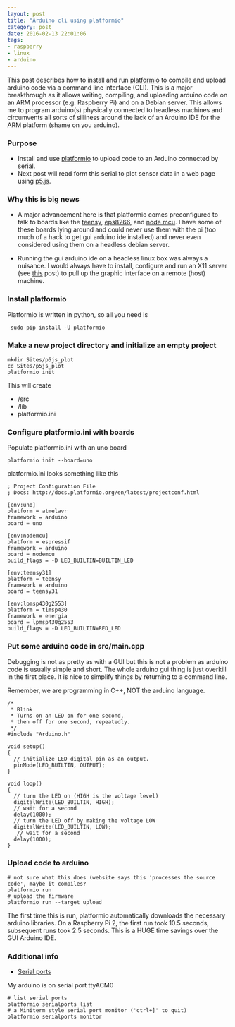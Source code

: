 ```yaml
---
layout: post
title: "Arduino cli using platformio"
category: post
date: 2016-02-13 22:01:06
tags:
- raspberry
- linux
- arduino
---
```


This post describes how to install and run [platformio][1] to compile and upload arduino code via a command line interface (CLI). This is a major breakthrough as it allows writing, compiling, and uploading arduino code on an ARM processor (e.g. Raspberry Pi) and on a Debian server. This allows me to program arduino(s) physically connected to headless machines and circumvents all sorts of silliness around the lack of an Arduino IDE for the ARM platform (shame on you arduino).

### Purpose

  - Install and use [platformio][1] to upload code to an Arduino connected by serial.
  - Next post will read form this serial to plot sensor data in a web page using [p5.js][2].

### Why this is big news

  - A major advancement here is that platformio comes preconfigured to talk to boards like the [teensy][4], [eps8266][5], and [node mcu][3]. I have some of these boards lying around and could never use them with the pi (too much of a hack to get gui arduino ide installed) and never even considered using them on a headless debian server.

  - Running the gui arduino ide on a headless linux box was always a nuisance. I would always have to install, configure and run an X11 server (see [this][6] post) to pull up the graphic interface on a remote (host) machine. 
  
### Install platformio

Platformio is written in python, so all you need is

~~~
 sudo pip install -U platformio
~~~

### Make a new project directory and initialize an empty project

~~~
mkdir Sites/p5js_plot
cd Sites/p5js_plot
platformio init
~~~

This will create

  - /src
  - /lib
  - platformio.ini

### Configure platformio.ini with boards

Populate platformio.ini with an uno board

~~~
platformio init --board=uno
~~~

platformio.ini looks something like this

~~~
; Project Configuration File
; Docs: http://docs.platformio.org/en/latest/projectconf.html

[env:uno]
platform = atmelavr
framework = arduino
board = uno

[env:nodemcu]
platform = espressif
framework = arduino
board = nodemcu
build_flags = -D LED_BUILTIN=BUILTIN_LED

[env:teensy31]
platform = teensy
framework = arduino
board = teensy31

[env:lpmsp430g2553]
platform = timsp430
framework = energia
board = lpmsp430g2553
build_flags = -D LED_BUILTIN=RED_LED
~~~

### Put some arduino code in src/main.cpp

Debugging is not as pretty as with a GUI but this is not a problem as arduino code is usually simple and short. The whole arduino gui thing is just overkill in the first place. It is nice to simplify things by returning to a command line.

Remember, we are programming in C++, NOT the arduino language.

~~~
/*
 * Blink
 * Turns on an LED on for one second,
 * then off for one second, repeatedly.
 */
#include "Arduino.h"

void setup()
{
  // initialize LED digital pin as an output.
  pinMode(LED_BUILTIN, OUTPUT);
}

void loop()
{
  // turn the LED on (HIGH is the voltage level)
  digitalWrite(LED_BUILTIN, HIGH);
  // wait for a second
  delay(1000);
  // turn the LED off by making the voltage LOW
  digitalWrite(LED_BUILTIN, LOW);
   // wait for a second
  delay(1000);
}
~~~

### Upload code to arduino

~~~
# not sure what this does (website says this 'processes the source code', maybe it compiles?
platformio run
# upload the firmware
platformio run --target upload
~~~

The first time this is run, platformio automatically downloads the necessary arduino libraries. On a Raspberry Pi 2, the first run took 10.5 seconds, subsequent runs took 2.5 seconds. This is a HUGE time savings over the GUI Arduino IDE.

### Additional info

 - [Serial ports][7]
 
 My arduino is on serial port ttyACM0
 
~~~
# list serial ports
platformio serialports list
# a Miniterm style serial port monitor ('ctrl+]' to quit)
platformio serialports monitor
~~~

[1]: http://platformio.org/
[2]: http://p5js.org/
[3]: http://nodemcu.com/index_en.html#fr_54747361d775ef1a3600000f
[4]: https://www.pjrc.com/store/teensy32.html
[5]: https://www.adafruit.com/products/2471
[6]: /post/2015/05/05/X11-on-Raspberry/
[7]: http://docs.platformio.org/en/latest/userguide/cmd_serialports.html

